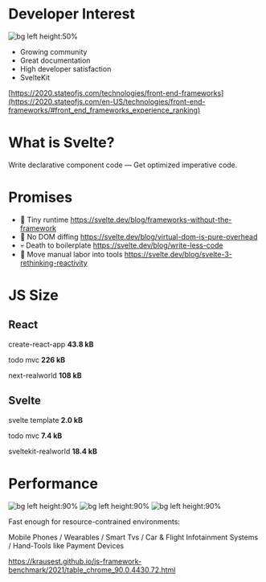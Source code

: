 # Developer Interest

![bg left height:50%](resources/star_history.png)

- Growing community
- Great documentation
- High developer satisfaction
- SvelteKit

[https://2020.stateofjs.com/technologies/front-end-frameworks](https://2020.stateofjs.com/en-US/technologies/front-end-frameworks/#front_end_frameworks_experience_ranking)

# What is Svelte?

Write declarative component code —
<span class="svelte">Get optimized imperative code.</span>

# Promises

- 🧹 Tiny runtime
  https://svelte.dev/blog/frameworks-without-the-framework
- 🐎 No DOM diffing
  https://svelte.dev/blog/virtual-dom-is-pure-overhead
- 💀 Death to boilerplate
  https://svelte.dev/blog/write-less-code
- 🔨 Move manual labor into tools
  https://svelte.dev/blog/svelte-3-rethinking-reactivity

# JS Size

<!-- _class: split -->

<div class="left">
<h2 class="react">React</h2>

create-react-app
**43.8 kB**

todo mvc
**226 kB**

next-realworld
**108 kB**

</div>

<div class="right">
<h2 class="svelte">Svelte</h2>

svelte template
**2.0 kB**

todo mvc
**7.4 kB**

sveltekit-realworld
**18.4 kB**

</div>

# Performance

![bg left height:90%](resources/benchmark1.png)
![bg left height:90%](resources/benchmark2.png)
![bg left height:90%](resources/benchmark3.png)

Fast enough for resource-contrained environments:

Mobile Phones / Wearables / Smart Tvs / Car & Flight Infotainment Systems / Hand-Tools like Payment Devices

https://krausest.github.io/js-framework-benchmark/2021/table_chrome_90.0.4430.72.html

